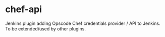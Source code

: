 # chef-api
Jenkins plugin adding Opscode Chef credentials provider /  API to Jenkins. To be extended/used by other plugins.

